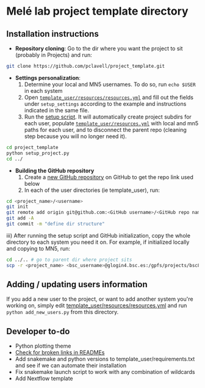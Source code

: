 # Melé lab project template directory


## Installation instructions

* **Repository cloning**: Go to the dir where you want the project to sit (probably in Projects) and run:

```bash
git clone https://github.com/pclavell/project_template.git
```

* **Settings personalization**:
  1) Determine your local and MN5 usernames. To do so, run `echo $USER` in each system
  2) Open [`template_user/resources/resources.yml`](template_user/resources/resources.yml) and fill out the fields under `setup_settings` according to the example and instructions indicated in the same file.
  3) Run the [setup script](setup_project.py). It will automatically create project subdirs for each user, populate [`template_user/resources.yml`](template_user/resources/resources.yml) with local and mn5 paths for each user, and to disconnect the parent repo (cleaning step because you will no longer need it).

```bash
cd project_template
python setup_project.py
cd ../
```
* **Building the GitHub repository**
  1) Create a [new GitHub repository](https://github.com/new) on GitHub to get the repo link used below
  2) In each of the user directories (ie template_user), run:

```bash
cd <project_name>/<username>
git init
git remote add origin git@github.com:<GitHub username>/<GitHub repo name>.git
git add -A
git commit -m "define dir structure"
```
  iii) After running the setup script and GitHub initialization, copy the whole directory to each system you need it on. For example, if initialized locally and copying to MN5, run:
```bash
cd ../.. # go to parent dir where project sits
scp -r <project_name> <bsc_username>@glogin4.bsc.es:/gpfs/projects/bsc83/Projects/
```


## Adding / updating users information

If you add a new user to the project, or want to add another system you're working on,
simply edit [template_user/resources/resources.yml](template_user/resources/resources.yml) and run `python add_new_users.py` from this directory.

<!-- ## Other rules
* Do not remove [template_user](template_user), as it will be used to generate new users if need be -->

## Developer to-do

* Python plotting theme
* [Check for broken links in READMEs](https://github.com/tcort/github-action-markdown-link-check)
* Add snakemake and python versions to template_user/requirements.txt and see if we can automate their installation
* Fix snakemake launch script to work with any combination of wildcards
* Add Nextflow template
